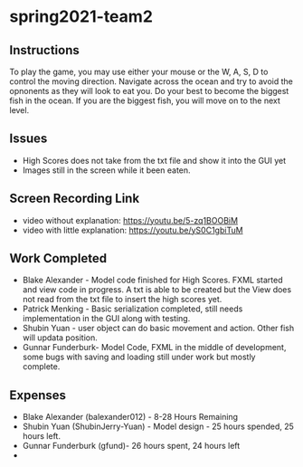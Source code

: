 # spring2021-team2

## Instructions
To play the game, you may use either your mouse or the W, A, S, D to control the moving direction. Navigate across the ocean and try to avoid the opnonents as they will look to eat you. Do your best to become the biggest fish in the ocean. If you are the biggest fish, you will move on to the next level.

## Issues
* High Scores does not take from the txt file and show it into the GUI yet
* Images still in the screen while it been eaten.

## Screen Recording Link
* video without explanation: https://youtu.be/5-zq1BOOBiM
* video with little explanation: https://youtu.be/yS0C1gbiTuM


## Work Completed
* Blake Alexander - Model code finished for High Scores. FXML started and view code in progress. A txt is able to be created but the View does not read from the txt file to insert the high scores yet. 
* Patrick Menking - Basic serialization completed, still needs implementation in the GUI along with testing.
* Shubin Yuan - user object can do basic movement and action. Other fish will updata position.
* Gunnar Funderburk- Model Code, FXML in the middle of development, some bugs with saving and loading still under work but mostly complete. 
## Expenses
* Blake Alexander (balexander012) - 8-28 Hours Remaining
* Shubin Yuan (ShubinJerry-Yuan) - Model design - 25 hours spended, 25 hours left.
* Gunnar Funderburk (gfund)- 26 hours spent, 24 hours left 
* 
